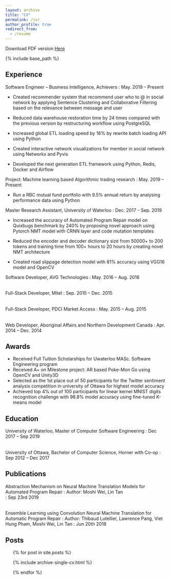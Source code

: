 ```yaml
---
layout: archive
title: "CV"
permalink: /cv/
author_profile: true
redirect_from:
  - /resume
---
```

Download PDF version [Here](http://Moshiii.github.io/files/Moshi_Wei_ResumeV6_machine_learning.pdf)

{% include base_path %}

## Experience

Software Engineer – Business Intelligence, Achievers 
:	May. 2019 – Present

* Created recommender system that recommend user who to @ in social network by applying Sentence Clustering and Collaborative Filtering based on the relevance between message and user

* Reduced data warehouse restoration time by 24 times compared with the previous version by restructuring workflow using PostgreSQL

* Increased global ETL loading speed by 16% by rewrite batch loading API using Python

* Created interactive network visualizations for member in social network using Networkx and Pyvis

* Developed the next generation ETL framework using Python, Redis, Docker and Airflow

Project: Machine learning based Algorithmic trading research 
: May. 2019 – Present

* Run a RBC mutual fund portfolio with 9.5% annual return by analysing performance data using Python

Master Research Assistant, University of Waterloo 
: Dec. 2017 – Sep. 2019

* Increased the accuracy of Automated Program Repair model on Quixbugs benchmark by 240% by proposing novel approach using Pytorch NMT model with CRNN layer and code mutation templates

* Reduced the encoder and decoder dictionary size from 50000+ to 200 tokens and training time from 100+ hours to 20 hours by creating novel NMT architecture

* Created road slippage detection model with 81% accuracy using VGG16 model and OpenCV

Software Developer, AVG Technologies 
: May. 2016 – Aug. 2016
######
Full-Stack Developer, Mitel 
: Sep. 2015 – Dec. 2015
######
Full-Stack Developer, PDCI Market Access 
: May. 2015 – Aug. 2015
######
Web Developer, Aboriginal Affairs and Northern Development Canada 
: Apr. 2014 – Dec. 2014
  
## Awards
* Received Full Tuition Scholarships for Uwaterloo MASc. Software Engineering program
* Received A+ on Milestone project: AR based Poke-Mon Go using OpenCV and Unity3D
* Selected as the 1st place out of 50 participants for the Twitter sentiment analysis competition in university of Ottawa for highest model accuracy
* Achieved top 4% out of 100 participants for linear kernel MNIST digits recognition challenge with 98.8% model accuracy using fine-tuned K-means model


## Education

University of Waterloo, Master of Computer Software Engineering
: Dec 2017 – Sep 2019
######
University of Ottawa, Bachelor of Computer Science, Horner with Co-op 
: Sep 2012 –  Dec 2017

## Publications

Abstraction Mechanism on Neural Machine Translation Models for Automated Program Repair
: Author: Moshi Wei, Lin Tan  
: Sep 23rd 2019
######
Ensemble Learning using Convolution Neural Machine Translation for Automatic Program Repair
: Author:  Thibaud Lutellier, Lawrence Pang, Viet Hung Pham, Moshi Wei, Lin Tan 
: Jun 20th 2018


## Posts

<ul>{% for post in site.posts %}

{% include archive-single-cv.html %}

{% endfor %}</ul>